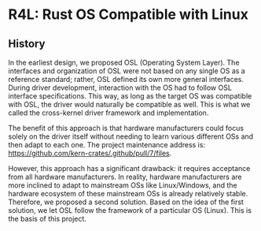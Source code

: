 # R4L: Rust OS Compatible with Linux

## History
In the earliest design, we proposed OSL (Operating System Layer). The interfaces and organization
of OSL were not based on any single OS as a reference standard; rather, OSL defined its own more
general interfaces. During driver development, interaction with the OS had to follow OSL interface
specifications. This way, as long as the target OS was compatible with OSL, the driver would naturally
be compatible as well. This is what we called the cross-kernel driver framework and implementation.

The benefit of this approach is that hardware manufacturers could focus solely on the driver itself
without needing to learn various different OSs and then adapt to each one. 
The project maintenance address is: https://github.com/kern-crates/.github/pull/7/files.

However, this approach has a significant drawback: it requires acceptance from all hardware manufacturers.
In reality, hardware manufacturers are more inclined to adapt to mainstream OSs like Linux/Windows, and the
hardware ecosystem of these mainstream OSs is already relatively stable. Therefore, we proposed a second solution.
Based on the idea of the first solution, we let OSL follow the framework of a particular OS (Linux).
This is the basis of this project.
